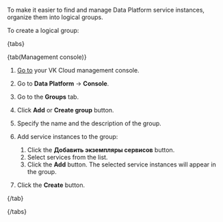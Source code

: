 To make it easier to find and manage Data Platform service instances, organize them into logical groups.

To create a logical group:

{tabs}

{tab(Management console)}

1. [Go to](https://msk.cloud.vk.com/app/en/) your VK Cloud management console.
1. Go to **Data Platform** → **Console**.
1. Go to the **Groups** tab.
1. Click **Add** or **Create group** button.
1. Specify the name and the description of the group.
1. Add service instances to the group:

    1. Click the **Добавить экземпляры сервисов** button.
    1. Select services from the list.
    1. Click the **Add** button. The selected service instances will appear in the group.

1. Click the **Create** button.

{/tab}

{/tabs}
